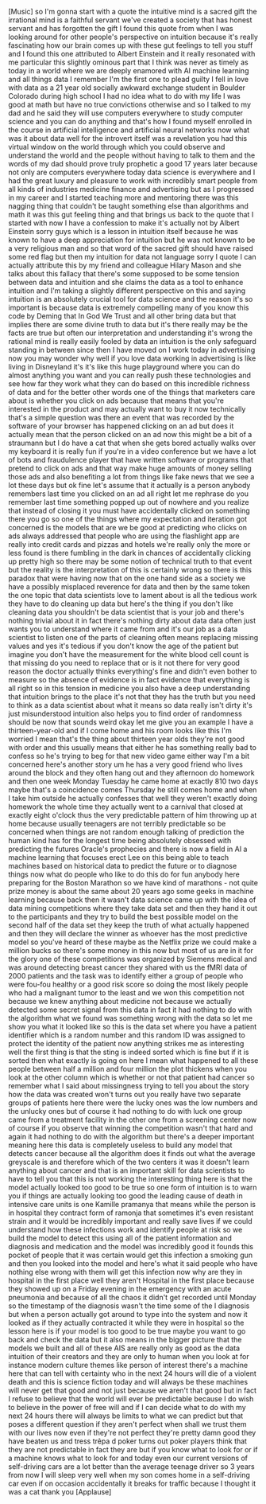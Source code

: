
[Music]
so I&#39;m gonna start with a quote the
intuitive mind is a sacred gift the
irrational mind is a faithful servant
we&#39;ve created a society that has honest
servant and has forgotten the gift I
found this quote from when I was looking
around for other people&#39;s perspective on
intuition because it&#39;s really
fascinating how our brain comes up with
these gut feelings to tell you stuff and
I found this one attributed to Albert
Einstein and it really resonated with me
particular this slightly ominous part
that I think was never as timely as
today in a world where we are deeply
enamored with AI machine learning and
all things data I remember I&#39;m the first
one to plead guilty I fell in love with
data as a 21 year old socially awkward
exchange student in Boulder Colorado
during high school I had no idea what to
do with my life I was good at math but
have no true convictions otherwise and
so I talked to my dad and he said they
will use computers everywhere to study
computer science and you can do anything
and that&#39;s how I found myself enrolled
in the course in artificial intelligence
and artificial neural networks now what
was it about data well for the introvert
itself was a revelation you had this
virtual window on the world through
which you could observe and understand
the world and the people without having
to talk to them
and the words of my dad should prove
truly prophetic a good 17 years later
because not only are computers
everywhere today data science is
everywhere and I had the great luxury
and pleasure to work with incredibly
smart people from all kinds of
industries medicine finance and
advertising but as I progressed in my
career and I started teaching more and
mentoring there was this nagging thing
that couldn&#39;t be taught something else
than algorithms and math it was this gut
feeling thing and that brings us back to
the quote that I started with now I have
a confession to make it&#39;s actually not
by Albert Einstein
sorry guys which is a lesson in
intuition itself because he was known to
have a deep appreciation for intuition
but he was not known to be a very
religious man and so that word of the
sacred gift should have raised some red
flag but then my intuition for data not
language sorry I quote I can actually
attribute this by my friend and
colleague Hilary Mason and she talks
about this fallacy that there&#39;s some
supposed to be some tension between data
and intuition and she claims the data as
a tool to enhance intuition and I&#39;m
taking a slightly different perspective
on this and saying intuition is an
absolutely crucial tool for data science
and the reason it&#39;s so important is
because data is extremely compelling
many of you know this code by Deming
that In God We Trust and all other bring
data but that implies there are some
divine truth to data but it&#39;s there
really may be the facts are true but
often our interpretation and
understanding
it&#39;s wrong the rational mind is really
easily fooled by data an intuition is
the only safeguard
standing in between since then I have
moved on I work today in advertising now
you may wonder why well if you love data
working in advertising is like living in
Disneyland it&#39;s it&#39;s like this huge
playground where you can do almost
anything you want and you can really
push these technologies and see how far
they work what they can do based on this
incredible richness of data and for the
better other words one of the things
that marketers care about is whether you
click on ads because that means that
you&#39;re interested in the product and may
actually want to buy it now technically
that&#39;s a simple question was there an
event that was recorded by the software
of your browser has happened clicking on
an ad but does it actually mean that the
person clicked on an ad now this might
be a bit of a straumann but I do have a
cat that when she gets bored actually
walks over my keyboard it is really fun
if you&#39;re in a video conference but we
have a lot of bots and fraudulence
player that have written software or
programs that pretend to click on ads
and that way make huge amounts of money
selling those ads and also benefiting a
lot from things like fake news that we
see a lot these days but ok fine let&#39;s
assume that it actually is a person
anybody remembers last time you clicked
on an ad all right let me rephrase do
you remember last time something popped
up out of nowhere and you realize that
instead of closing it you must have
accidentally clicked on something there
you go so one of the things where my
expectation and iteration got concerned
is the models that are we
be good at predicting who clicks on ads
always addressed that people who are
using the flashlight app are really into
credit cards and pizzas and hotels we&#39;re
really only the more or less found is
there fumbling in the dark in chances of
accidentally clicking up pretty high so
there may be some notion of technical
truth to that event but the reality is
the interpretation of this is certainly
wrong so there is this paradox that were
having now that on the one hand side as
a society we have a possibly misplaced
reverence for data and then by the same
token the one topic that data scientists
love to lament about is all the tedious
work they have to do cleaning up data
but here&#39;s the thing if you don&#39;t like
cleaning data you shouldn&#39;t be data
scientist that is your job and there&#39;s
nothing trivial about it in fact there&#39;s
nothing dirty about data data often just
wants you to understand where it came
from and it&#39;s our job as a data
scientist to listen one of the parts of
cleaning often means replacing missing
values and yes it&#39;s tedious if you don&#39;t
know the age of the patient but imagine
you don&#39;t have the measurement for the
white blood cell count is that missing
do you need to replace that or is it not
there for very good reason the doctor
actually thinks everything&#39;s fine and
didn&#39;t even bother to measure so the
absence of evidence is in fact evidence
that everything is all right so in this
tension in medicine you also have a deep
understanding that intuition brings to
the place it&#39;s not that they
has the truth but you need to think as a
data scientist about what it means so
data really isn&#39;t dirty
it&#39;s just misunderstood intuition also
helps you to find order of randomness
should be now that sounds weird okay let
me give you an example I have a
thirteen-year-old
and if I come home and his room looks
like this I&#39;m worried I mean that&#39;s the
thing about thirteen year olds they&#39;re
not good with order and this usually
means that either he has something
really bad to confess so he&#39;s trying to
beg for that new video game
either way I&#39;m a bit concerned here&#39;s
another story um he has a very good
friend who lives around the block and
they often hang out and they afternoon
do homework and then one week Monday
Tuesday he came home at exactly 810 two
days maybe that&#39;s a coincidence comes
Thursday he still comes home and when I
take him outside he actually confesses
that well they weren&#39;t exactly doing
homework the whole time they actually
went to a carnival that closed at
exactly eight o&#39;clock thus the very
predictable pattern of him throwing up
at home because usually teenagers are
not terribly predictable so be concerned
when things are not random enough
talking of prediction the human kind has
for the longest time being absolutely
obsessed with predicting the futures
Oracle&#39;s prophecies and there is now a
field in AI a machine learning that
focuses erect Lee on this being able to
teach machines based on historical data
to predict the future or to diagnose
things
now what do people who like to do this
do for fun
anybody here preparing for the Boston
Marathon so we have kind of marathons -
not quite
prize money is about the same about 20
years ago some geeks in machine learning
because back then it wasn&#39;t data science
came up with the idea of data mining
competitions where they take data set
and then they hand it out to the
participants and they try to build the
best possible model on the second half
of the data set they keep the truth of
what actually happened and then they
will declare the winner as whoever has
the most predictive model so you&#39;ve
heard of these maybe as the Netflix
prize we could make a million bucks so
there&#39;s some money in this now but most
of us are in it for the glory one of
these competitions was organized by
Siemens medical and was around detecting
breast cancer they shared with us the
fMRI data of 2000 patients and the task
was to identify either a group of people
who were fou-fou healthy or a good risk
score so doing the most likely people
who had a malignant tumor to the least
and we won this competition not because
we knew anything about medicine not
because we actually detected some secret
signal from this data in fact it had
nothing to do with the algorithm what we
found was something wrong with the data
so let me show you what it looked like
so this is the data set where you have a
patient identifier which is a random
number and this random ID was assigned
to protect the identity of the patient
now anything strikes me as interesting
well the first thing is that the sting
is indeed sorted which is fine but if it
is sorted then what exactly is going on
here I mean what happened to all these
people between half a million and four
million the plot thickens when you look
at the other column which is whether or
not that patient had cancer so remember
what I said about missingness trying to
tell you about the story how the data
was created won&#39;t turns out you really
have two separate groups of patients
here there were the lucky ones was the
low numbers and the unlucky ones but of
course it had nothing to do with luck
one group came from a treatment facility
in the other one from a screening center
now of course if you observe that
winning the competition wasn&#39;t that hard
and again it had nothing to do with the
algorithm but there&#39;s a deeper important
meaning here this data is completely
useless to build any model that detects
cancer because all the algorithm does it
finds out what the average greyscale is
and therefore which of the two centers
it was it doesn&#39;t learn anything about
cancer and that is an important skill
for data scientists to have to tell you
that this is not working the interesting
thing here is that the model actually
looked too good to be true
so one form of intuition is to warn you
if things are actually looking too good
the leading cause of death in intensive
care units is one
Kamille pramanya that means while the
person is in hospital they contract form
of ramonja
that sometimes it&#39;s even resistant
strain and it would be incredibly
important and really save lives if we
could understand how these infections
work and identify people at risk so we
build the model to detect this using all
of the patient information and diagnosis
and medication and the model was
incredibly good it founds this pocket of
people that it was certain would get
this infection a smoking gun
and then you looked into the model and
here&#39;s what it said people who have
nothing else wrong with them will get
this infection now why are they in
hospital in the first place well they
aren&#39;t Hospital in the first place
because they showed up on a Friday
evening in the emergency with an acute
pneumonia and because of all the chaos
it didn&#39;t get recorded until Monday
so the timestamp of the diagnosis wasn&#39;t
the time some of the I diagnosis but
when a person actually got around to
type into the system and now it looked
as if they actually contracted it while
they were in hospital so the lesson here
is if your model is too good to be true
maybe you want to go back and check the
data but it also means in the bigger
picture that the models we built and all
of these AIS are really only as good as
the data intuition of their creators and
they are only to human when you look at
for instance modern culture themes like
person of interest there&#39;s a machine
here that can tell with certainty who in
the next 24 hours will die of a violent
death and this is science fiction today
and will always be
these machines will never get that good
and not just because we aren&#39;t that good
but in fact I refuse to believe that the
world will ever be predictable because I
do wish to believe in the power of free
will and if I can decide what to do with
my next 24 hours there will always be
limits to what we can predict but that
poses a different question if they
aren&#39;t perfect when shall we trust them
with our lives now even if they&#39;re not
perfect they&#39;re pretty damn good they
have beaten us and tress trêpa d poker
turns out poker players think that they
are not predictable in fact they are but
if you know what to look for or if a
machine knows what to look for and today
even our current versions of
self-driving cars are a lot better than
the average teenage driver so 3 years
from now I will sleep very well when my
son comes home in a self-driving car
even if on occasion accidentally it
breaks for traffic because I thought it
was a cat thank you
[Applause]

